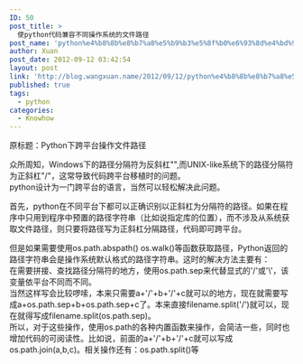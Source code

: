 ```yaml
---
ID: 50
post_title: >
  使python代码兼容不同操作系统的文件路径
post_name: 'python%e4%b8%8b%e8%b7%a8%e5%b9%b3%e5%8f%b0%e6%93%8d%e4%bd%9c%e6%96%87%e4%bb%b6%e8%b7%af%e5%be%84'
author: Xuan
post_date: 2012-09-12 03:42:54
layout: post
link: 'http://blog.wangxuan.name/2012/09/12/python%e4%b8%8b%e8%b7%a8%e5%b9%b3%e5%8f%b0%e6%93%8d%e4%bd%9c%e6%96%87%e4%bb%b6%e8%b7%af%e5%be%84/'
published: true
tags:
  - python
categories:
  - Knowhow
---
```

原标题：Python下跨平台操作文件路径

众所周知，Windows下的路径分隔符为反斜杠"\",而UNIX-like系统下的路径分隔符为正斜杠"/"，这常导致代码跨平台移植时的问题。  
python设计为一门跨平台的语言，当然可以轻松解决此问题。

首先，python在不同平台下都可以正确识别以正斜杠为分隔符的路径。如果在程序中只用到程序中预置的路径字符串（比如说指定库的位置），而不涉及从系统获取文件路径，则只要将路径写为正斜杠分隔路径，代码即可跨平台。

但是如果需要使用os.path.abspath() os.walk()等函数获取路径，Python返回的路径字符串会是操作系统默认格式的路径字符串。这时的解决方法主要有：  
在需要拼接、查找路径分隔符的地方，使用os.path.sep来代替显式的'/'或'\\'，该变量依平台不同而不同。  
当然这样写会比较啰嗦，本来只需要a+'/'+b+'/'+c就可以的地方，现在就需要写成a+os.path.sep+b+os.path.sep+c了。本来直接filename.split('/')就可以，现在就得写成filename.split(os.path.sep)。  
所以，对于这些操作，使用os.path的各种内置函数来操作，会简洁一些，同时也增加代码的可阅读性。比如说，前面的a+'/'+b+'/'+c就可以写成os.path.join(a,b,c)。相关操作还有：os.path.split()等